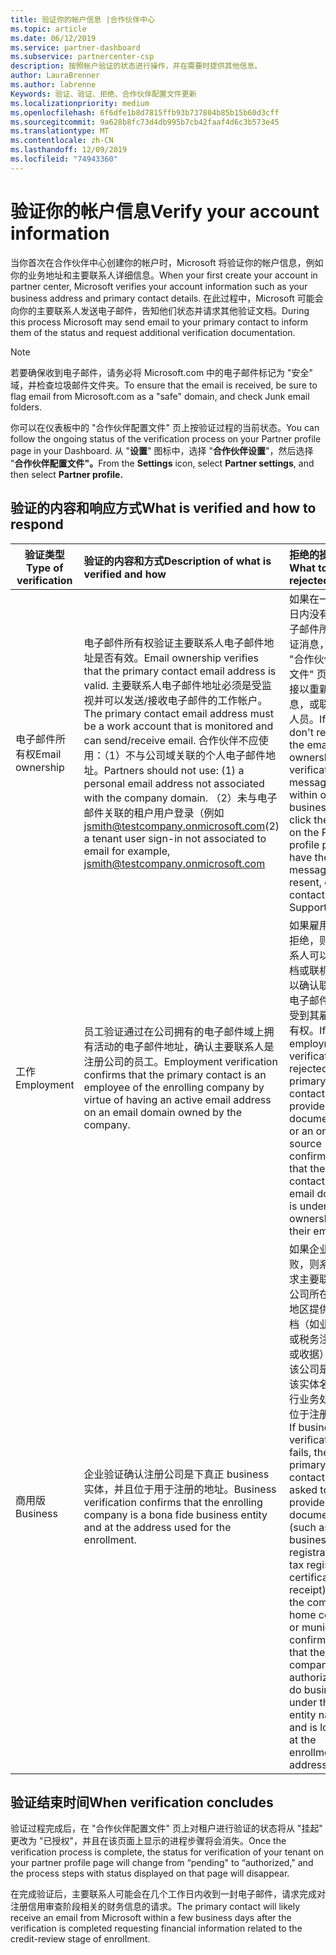 ```yaml
---
title: 验证你的帐户信息 |合作伙伴中心
ms.topic: article
ms.date: 06/12/2019
ms.service: partner-dashboard
ms.subservice: partnercenter-csp
description: 按照帐户验证的状态进行操作，并在需要时提供其他信息。
author: LauraBrenner
ms.author: labrenne
Keywords: 验证、验证、拒绝、合作伙伴配置文件更新
ms.localizationpriority: medium
ms.openlocfilehash: 6f6dfe1b8d7815ffb93b737804b85b15b60d3cff
ms.sourcegitcommit: 9a628b8fc73d4db995b7cb42faaf4d6c3b573e45
ms.translationtype: MT
ms.contentlocale: zh-CN
ms.lasthandoff: 12/09/2019
ms.locfileid: "74943360"
---
```

# <a name="verify-your-account-information"></a><span data-ttu-id="998e9-104">验证你的帐户信息</span><span class="sxs-lookup"><span data-stu-id="998e9-104">Verify your account information</span></span>

<span data-ttu-id="998e9-105">当你首次在合作伙伴中心创建你的帐户时，Microsoft 将验证你的帐户信息，例如你的业务地址和主要联系人详细信息。</span><span class="sxs-lookup"><span data-stu-id="998e9-105">When your first create your account in partner center, Microsoft verifies your account information such as your business address and primary contact details.</span></span> <span data-ttu-id="998e9-106">在此过程中，Microsoft 可能会向你的主要联系人发送电子邮件，告知他们状态并请求其他验证文档。</span><span class="sxs-lookup"><span data-stu-id="998e9-106">During this process Microsoft may send email to your primary contact to inform them of the status and request additional verification documentation.</span></span> 

>[!Note]
><span data-ttu-id="998e9-107">若要确保收到电子邮件，请务必将 Microsoft.com 中的电子邮件标记为 "安全" 域，并检查垃圾邮件文件夹。</span><span class="sxs-lookup"><span data-stu-id="998e9-107">To ensure that the email is received, be sure to flag email from Microsoft.com as a "safe" domain, and check Junk email folders.</span></span>

<span data-ttu-id="998e9-108">你可以在仪表板中的 "合作伙伴配置文件" 页上按验证过程的当前状态。</span><span class="sxs-lookup"><span data-stu-id="998e9-108">You can follow the ongoing status of the verification process on your Partner profile page in your Dashboard.</span></span> <span data-ttu-id="998e9-109">从 "**设置**" 图标中，选择 "**合作伙伴设置**"，然后选择 "**合作伙伴配置文件"。**</span><span class="sxs-lookup"><span data-stu-id="998e9-109">From the **Settings** icon, select **Partner settings**, and then select **Partner profile.**</span></span>

## <a name="what-is-verified-and-how-to-respond"></a><span data-ttu-id="998e9-110">验证的内容和响应方式</span><span class="sxs-lookup"><span data-stu-id="998e9-110">What is verified and how to respond</span></span>

|<span data-ttu-id="998e9-111">**验证类型**</span><span class="sxs-lookup"><span data-stu-id="998e9-111">**Type of verification**</span></span>   |<span data-ttu-id="998e9-112">**验证的内容和方式**</span><span class="sxs-lookup"><span data-stu-id="998e9-112">**Description of what is verified and how**</span></span>   |<span data-ttu-id="998e9-113">**拒绝的操作**</span><span class="sxs-lookup"><span data-stu-id="998e9-113">**What to do if rejected**</span></span>   |
|----------------------------|:-----------------------------------|:--------------------------------------|
|<span data-ttu-id="998e9-114">电子邮件所有权</span><span class="sxs-lookup"><span data-stu-id="998e9-114">Email ownership</span></span>   |<span data-ttu-id="998e9-115">电子邮件所有权验证主要联系人电子邮件地址是否有效。</span><span class="sxs-lookup"><span data-stu-id="998e9-115">Email ownership verifies that the primary contact email address is valid.</span></span>  <span data-ttu-id="998e9-116">主要联系人电子邮件地址必须是受监视并可以发送/接收电子邮件的工作帐户。</span><span class="sxs-lookup"><span data-stu-id="998e9-116">The primary contact email address must be a work account that is monitored and can send/receive email.</span></span>  <span data-ttu-id="998e9-117">合作伙伴不应使用：（1）不与公司域关联的个人电子邮件地址。</span><span class="sxs-lookup"><span data-stu-id="998e9-117">Partners should not use: (1) a personal email address not associated with the company domain.</span></span> <span data-ttu-id="998e9-118">（2）未与电子邮件关联的租户用户登录（例如 jsmith@testcompany.onmicrosoft.com</span><span class="sxs-lookup"><span data-stu-id="998e9-118">(2) a tenant user sign-in not associated to email for example, jsmith@testcompany.onmicrosoft.com</span></span>   |<span data-ttu-id="998e9-119">如果在一个工作日内没有收到电子邮件所有权验证消息，请单击 "合作伙伴配置文件" 页上的链接以重新发送消息，或联系支持人员。</span><span class="sxs-lookup"><span data-stu-id="998e9-119">If you don't receive the email ownership verification message within one business day, click the link on the Partner profile page to have the message resent, or contact Support.</span></span>|
|<span data-ttu-id="998e9-120">工作</span><span class="sxs-lookup"><span data-stu-id="998e9-120">Employment</span></span> |<span data-ttu-id="998e9-121">员工验证通过在公司拥有的电子邮件域上拥有活动的电子邮件地址，确认主要联系人是注册公司的员工。</span><span class="sxs-lookup"><span data-stu-id="998e9-121">Employment verification confirms that the primary contact is an employee of the enrolling company by virtue of having an active email address on an email domain owned by the company.</span></span>|<span data-ttu-id="998e9-122">如果雇用验证被拒绝，则主要联系人可以提供文档或联机来源，以确认联系人的电子邮件域是否受到其雇主的所有权。</span><span class="sxs-lookup"><span data-stu-id="998e9-122">If employment verification is rejected, the primary contact can provide documentation or an online source confirming that the contact's email domain is under the ownership of their employer.</span></span>|
|<span data-ttu-id="998e9-123">商用版</span><span class="sxs-lookup"><span data-stu-id="998e9-123">Business</span></span>   |<span data-ttu-id="998e9-124">企业验证确认注册公司是下真正 business 实体，并且位于用于注册的地址。</span><span class="sxs-lookup"><span data-stu-id="998e9-124">Business verification confirms that the enrolling company is a bona fide business entity and at the address used for the enrollment.</span></span>|<span data-ttu-id="998e9-125">如果企业验证失败，则系统将要求主要联系人向公司所在国家/地区提供官方文档（如业务注册或税务注册证书或收据），确认该公司是授权在该实体名称下进行业务处理，并位于注册地址。</span><span class="sxs-lookup"><span data-stu-id="998e9-125">If business verification fails, the primary contact will be asked to provide official documentation (such as a business registration or tax registration certificate or receipt)from the company's home country or municipality confirming that the company is authorized to do business under that entity name and is located at the enrollment address.</span></span>|

## <a name="when-verification-concludes"></a><span data-ttu-id="998e9-126">验证结束时间</span><span class="sxs-lookup"><span data-stu-id="998e9-126">When verification concludes</span></span>

<span data-ttu-id="998e9-127">验证过程完成后，在 "合作伙伴配置文件" 页上对租户进行验证的状态将从 "挂起" 更改为 "已授权"，并且在该页面上显示的进程步骤将会消失。</span><span class="sxs-lookup"><span data-stu-id="998e9-127">Once the verification process is complete, the status for verification of your tenant on your partner profile page will change from “pending" to “authorized," and the process steps with status displayed on that page will disappear.</span></span>

<span data-ttu-id="998e9-128">在完成验证后，主要联系人可能会在几个工作日内收到一封电子邮件，请求完成对注册信用审查阶段相关的财务信息的请求。</span><span class="sxs-lookup"><span data-stu-id="998e9-128">The primary contact will likely receive an email from Microsoft within a few business days after the verification is completed requesting financial information related to the credit-review stage of enrollment.</span></span>
